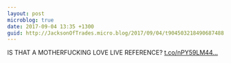 ```yaml
---
layout: post
microblog: true
date: 2017-09-04 13:35 +1300
guid: http://JacksonOfTrades.micro.blog/2017/09/04/t904503218490687488.html
---
```

IS THAT A MOTHERFUCKING LOVE LIVE REFERENCE? [t.co/nPY59LM44...](https://t.co/nPY59LM44b)
